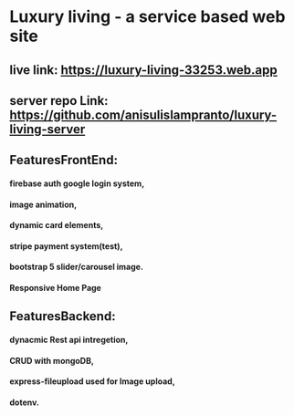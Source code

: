 # Luxury living - a service based web site
## live link: https://luxury-living-33253.web.app

## server repo Link: https://github.com/anisulislampranto/luxury-living-server

## FeaturesFrontEnd:
#### firebase auth google login system,
#### image animation,
#### dynamic card elements, 
#### stripe payment system(test),
#### bootstrap 5 slider/carousel image.
#### Responsive Home Page

## FeaturesBackend:
#### dynacmic Rest api intregetion,
#### CRUD with mongoDB,
#### express-fileupload used for Image upload,
#### dotenv.

